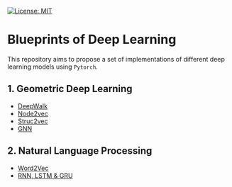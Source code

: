 [![License: MIT](https://img.shields.io/badge/License-MIT-yellow.svg)](https://opensource.org/licenses/MIT)

# Blueprints of Deep Learning

This repository aims to propose a set of implementations of different deep learning models using `Pytorch`.

## 1. Geometric Deep Learning

- [DeepWalk](https://github.com/paulosantosneto/dl-bp/tree/main/gdl/deepwalk)
- [Node2vec](https://github.com/paulosantosneto/dl-bp/tree/main/gdl/node2vec)
- [Struc2vec](https://github.com/paulosantosneto/dl-bp/tree/main/gdl/struc2vec)
- [GNN](https://github.com/paulosantosneto/dl-bp/tree/main/gdl/gnn)

## 2. Natural Language Processing

- [Word2Vec](https://github.com/paulosantosneto/dl-bp/tree/main/nlp/word2vec)
- [RNN, LSTM & GRU](https://github.com/paulosantosneto/dl-bp/tree/main/nlp/rsm)

